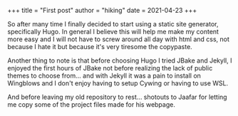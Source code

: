 +++
title = "First post"
author = "hiking"
date = 2021-04-23
+++

So after many time I finally decided to start using a static site generator, specifically Hugo.
In general I believe this will help me make my content more easy and I will not have to
screw around all day with html and css, not because I hate it but because it's very tiresome the
copypaste.

Another thing to note is that before choosing Hugo I tried JBake and Jekyll, I enjoyed the first hours of JBake not before realizing the lack of public themes to choose from... and with Jekyll it was a pain to install on Wingblows and I don't enjoy having to setup Cywing or having to use WSL.

And before leaving my old repository to rest... shotouts to Jaafar for letting me copy some of the project files made for his webpage.